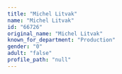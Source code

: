 ```yaml
---
title: "Michel Litvak"
name: "Michel Litvak"
id: "66726"
original_name: "Michel Litvak"
known_for_department: "Production"
gender: "0"
adult: "false"
profile_path: "null"
---
```

